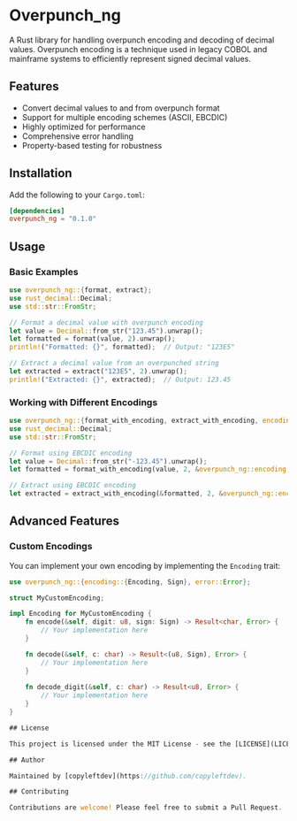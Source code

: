 # Overpunch_ng

A Rust library for handling overpunch encoding and decoding of decimal values. Overpunch encoding is a technique used in legacy COBOL and mainframe systems to efficiently represent signed decimal values.

## Features

- Convert decimal values to and from overpunch format
- Support for multiple encoding schemes (ASCII, EBCDIC)
- Highly optimized for performance
- Comprehensive error handling
- Property-based testing for robustness

## Installation

Add the following to your `Cargo.toml`:

```toml
[dependencies]
overpunch_ng = "0.1.0"
```

## Usage

### Basic Examples

```rust
use overpunch_ng::{format, extract};
use rust_decimal::Decimal;
use std::str::FromStr;

// Format a decimal value with overpunch encoding
let value = Decimal::from_str("123.45").unwrap();
let formatted = format(value, 2).unwrap();
println!("Formatted: {}", formatted);  // Output: "123E5"

// Extract a decimal value from an overpunched string
let extracted = extract("123E5", 2).unwrap();
println!("Extracted: {}", extracted);  // Output: 123.45
```

### Working with Different Encodings

```rust
use overpunch_ng::{format_with_encoding, extract_with_encoding, encoding::Encoding};
use rust_decimal::Decimal;
use std::str::FromStr;

// Format using EBCDIC encoding
let value = Decimal::from_str("-123.45").unwrap();
let formatted = format_with_encoding(value, 2, &overpunch_ng::encoding::Ebcdic).unwrap();

// Extract using EBCDIC encoding
let extracted = extract_with_encoding(&formatted, 2, &overpunch_ng::encoding::Ebcdic).unwrap();
```

## Advanced Features

### Custom Encodings

You can implement your own encoding by implementing the `Encoding` trait:

```rust
use overpunch_ng::{encoding::{Encoding, Sign}, error::Error};

struct MyCustomEncoding;

impl Encoding for MyCustomEncoding {
    fn encode(&self, digit: u8, sign: Sign) -> Result<char, Error> {
        // Your implementation here
    }

    fn decode(&self, c: char) -> Result<(u8, Sign), Error> {
        // Your implementation here
    }
    
    fn decode_digit(&self, c: char) -> Result<u8, Error> {
        // Your implementation here
    }
}

## License

This project is licensed under the MIT License - see the [LICENSE](LICENSE) file for details.

## Author

Maintained by [copyleftdev](https://github.com/copyleftdev).

## Contributing

Contributions are welcome! Please feel free to submit a Pull Request.